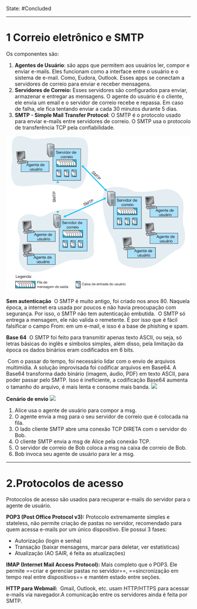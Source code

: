 
State: #Concluded 

___
# 1 Correio eletrônico e SMTP

Os componentes são:
1. **Agentes de Usuário**: são apps que permitem aos usuários ler, compor e enviar e-mails. Eles funcionam como a interface entre o usuário e o sistema de e-mail. Como, Eudora, Outlook. Esses apps se conectam a servidores de correio para enviar e receber mensagens.
2. **Servidores de Correio:** Esses servidores são configurados para enviar, armazenar e entregar as mensagens. O agente do usuário é o cliente, ele envia um email e o servidor de correio recebe e repassa. Em caso de falha, ele fica tentando enviar a cada 30 minutos durante 5 dias.
3. **SMTP - Simple Mail Transfer Protocol**: O SMTP é o protocolo usado para enviar e-mails entre servidores de correio. O SMTP usa o protocolo de transferência TCP pela confiabilidade.

![Pasted image 20250508163157](../../attachments/Pasted%20image%2020250508163157.png)

**Sem autenticação**
 O SMTP é muito antigo, foi criado nos anos 80. Naquela época, a internet era usada por poucos e não havia preocupação com segurança. Por isso, o SMTP não tem autenticação embutida.  O SMTP só entrega a mensagem, ele não valida o remetente. É por isso que é fácil falsificar o campo From: em um e-mail, e isso é a base de phishing e spam.

**Base 64**
 O SMTP foi feito para transmitir apenas texto ASCII, ou seja, só letras básicas do inglês e símbolos simples, além disso, pela limitação da época os dados binários eram codificados em 6 bits.

 Com o passar do tempo, foi necessário lidar com o envio de arquivos multimídia. A solução improvisada foi codificar arquivos em Base64. A Base64 transforma dado binário (imagem, áudio, PDF) em texto ASCII, para poder passar pelo SMTP. Isso é ineficiente, a codificação Base64 aumenta o tamanho do arquivo, é mais lenta e consome mais banda.
![](https://lh7-rt.googleusercontent.com/docsz/AD_4nXewaT_qePpqMoVaf6vqhOVRCzf2d3PUYVOgIvLz7oKnDMV6rSwt8mDnvQ2myeVwQPmu0WvbFXJoVwDhOdWwBhQkd1w_cPHbgOKcSND-pEXymqGKo6Y537QoCGO2xVSXBKC6Cg6aoQ?key=HrOhHC0_-ked6RNCpQ0o3PZn)

**Cenário de envio**
![](https://lh7-rt.googleusercontent.com/docsz/AD_4nXfm8utei6yDoNeXLzDA12hupmUBBnyJTQd0dGQjgxEfGAzxG-yICVSBXC0nKzP7b8MoC-SHb-0NbddaVD3hkSJNGeNDkOVNQjIWdvoSX26UtuX57t1sr_3oqcNoO2uGb18H4FYOOQ?key=HrOhHC0_-ked6RNCpQ0o3PZn)
1) Alice usa o agente de usuário para compor a msg.
2) O agente envia a msg para o seu servidor de correio que é colocada na fila.
3) O lado cliente SMTP abre uma conexão TCP DIRETA com o servidor do Bob.
4) O cliente SMTP envia a msg de Alice pela conexão TCP.
5) O servidor de correio de Bob coloca a msg na caixa de correio de Bob.
6) Bob invoca seu agente de usuário para ler a msg.
---
# 2.Protocolos de acesso
Protocolos de acesso são usados para recuperar e-mails do servidor para o agente de usuário.

**POP3 (Post Office Protocol v3):** Protocolo extremamente simples e stateless, não permite criação de pastas no servidor, recomendado para quem acessa e-mails por um único dispositivo. Ele possui 3 fases:
- Autorização (login e senha)
- Transação (baixar mensagens, marcar para deletar, ver estatísticas)
- Atualização (AO SAIR, é feita as atualizações)

**IMAP (Internet Mail Access Protocol):** Mais completo que o POP3. Ele permite ==criar e gerenciar pastas no servidor==, ==sincronização em tempo real entre dispositivos== e mantém estado entre seções.

**HTTP para Webmail:**  Gmail, Outlook, etc. usam HTTP/HTTPS para acessar e-mails via navegador.A comunicação entre os servidores ainda é feita por SMTP.


